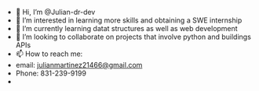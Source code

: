 - 👋 Hi, I’m @Julian-dr-dev
- 👀 I’m interested in learning more skills and obtaining a SWE internship
- 🌱 I’m currently learning datat structures as well as web development
- 💞️ I’m looking to collaborate on projects that involve python and buildings APIs
- 📫 How to reach me:
- email: julianmartinez21466@gmail.com
- Phone: 831-239-9199
- 

<!---
Julian-dr-dev/Julian-dr-dev is a ✨ special ✨ repository because its `README.md` (this file) appears on your GitHub profile.
You can click the Preview link to take a look at your changes.
--->
